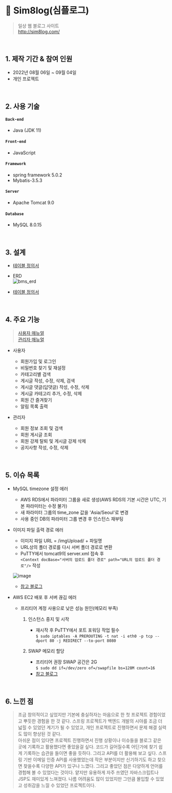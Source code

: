 # 📜 Sim8log(심플로그)
> 일상 웹 블로그 사이트  
> http://sim8log.com/ 

</br>

## 1. 제작 기간 & 참여 인원
- 2022년 08월 06일 ~ 09월 04일
- 개인 프로젝트

</br>

## 2. 사용 기술
#### `Back-end`
  - Java (JDK 11)
#### `Front-end`
  - JavaScript
#### `Framework`
  - spring framework 5.0.2
  - Mybatis-3.5.3
#### `Server`
  - Apache Tomcat 9.0
#### `Database`
  - MySQL 8.0.15

</br>

## 3. 설계
 - [테이블 정의서](https://freckle-web-d61.notion.site/b774b1cf286d4bccb6b444394332f968)  
 - ERD  
  ![bms_erd](https://user-images.githubusercontent.com/98097222/195607307-2de232bc-3903-47b3-b143-3e039f296808.png)
 
 - [테이블 정의서](https://freckle-web-d61.notion.site/17e6f956ff0b4975903c9f4c2519e184)
</br>
 
## 4. 주요 기능
> [사용자 매뉴얼](https://www.notion.so/877fff312e2a4438905768bcc796e263)  
> [관리자 매뉴얼](https://www.notion.so/9e795512a37a4d1aa31317e9e0d9394c)
  
- 사용자
  - 회원가입 및 로그인
  - 비밀번호 찾기 및 재설정
  - 카테고리별 검색
  - 게시글 작성, 수정, 삭제, 검색
  - 게시글 댓글(답댓글) 작성, 수정, 삭제
  - 게시글 카테고리 추가, 수정, 삭제
  - 회원 간 즐겨찾기
  - 알림 목록 출력
  
- 관리자
  - 회원 정보 조회 및 검색
  - 회원 게시글 조회
  - 회원 강제 탈퇴 및 게시글 강제 삭제
  - 공지사항 작성, 수정, 삭제
  
</br>

## 5. 이슈 목록
* MySQL timezone 설정 에러  
  
  - AWS RDS에서 파라미터 그룹을 새로 생성(AWS RDS의 기본 시간은 UTC, 기본 파라미터는 수정 불가)
  - 새 파라미터 그룹의 time_zone 값을 'Asia/Seoul'로 변경
  - 사용 중인 DB의 파라미터 그룹 변경 후 인스턴스 재부팅
  
* 이미지 파일 출력 경로 에러
  
  - 이미지 파일 URL = /imgUpload/ + 파일명
  - URL상의 폴더 경로를 다시 서버 폴더 경로로 변환
  - PuTTY에서 tomcat9의 server.xml 접속 후  
  ``` <Context docBase="서버의 업로드 폴더 경로" path="URL의 업로드 폴더 경로"/> ``` 작성  
    
  ![image](https://user-images.githubusercontent.com/98097222/196160138-1ba5c8b6-465a-4dda-92ab-24be04f49a32.png)
  - [참고 블로그](https://kimfk567.tistory.com/m/85?category=1020109)
    
* AWS EC2 배포 후 서버 끊김 에러
  - 프리티어 계정 사용으로 낮은 성능 원인(메모리 부족)
    
    1. 인스턴스 중지 및 시작
       - 재시작 후 PuTTY에서 포트 포워딩 작업 필수  
       ``` $ sudo iptables -A PREROUTING -t nat -i eth0 -p tcp --dport 80 -j REDIRECT --to-port 8080 ```
      
    2. SWAP 메모리 할당  
       - 프리티어 권장 SWAP 공간은 2G  
       ``` $ sudo dd if=/dev/zero of=/swapfile bs=128M count=16 ```  
       - [참고 블로그](https://velog.io/@chosj1526/%EC%84%9C%EB%B2%84-%EB%81%8A%EA%B9%80)
  
</br>

## 6. 느낀 점
> 조금 창의적이고 싶었지만 기본에 충실하자는 마음으로 한 첫 프로젝트 경험이었고 뿌듯한 경험을 한 것 같다. 스프링 프로젝트가 백엔드 개발의 시야를 조금 더 넓힐 수 있었던 계기가 될 수 있었고, 개인 프로젝트로 진행하면서 문제 해결 실력도 많이 향상된 것 같다.  
> 아쉬운 점이 있다면 프로젝트 진행하면서 진행 상황이나 이슈들을 블로그 같은 곳에 기록하고 활용했다면 좋았을걸 싶다. 코드가 길어질수록 어딘가에 찾기 쉽게 기록하는 습관을 들이면 좋을 듯하다. 그리고 API를 더 활용해 보고 싶다. 스프링 기반 이메일 인증 API를 사용했었는데 작은 부분이지만 신기하기도 하고 찾으면 찾을수록 다양한 API가 있구나 느꼈다.
> 그리고 좋았던 점은 다양하게 언어를 경험해 볼 수 있었다는 것이다. 얕지만 유용하게 자주 쓰였던 자바스크립트나 JSP도 재미있게 느껴졌다.
> 나름 어려움도 많이 있었지만 그만큼 몰입할 수 있었고 성취감을 느낄 수 있었던 프로젝트이다.

